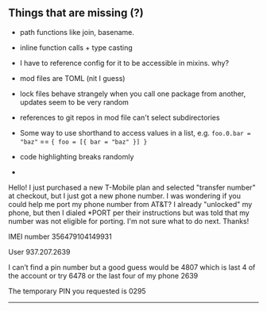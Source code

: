 

## Things that are missing (?)

- path functions like join, basename.

- inline function calls + type casting

- I have to reference config for it to be accessible in mixins. why?

- mod files are TOML (nit I guess)

- lock files behave strangely when you call one package from another, updates seem to be very random

- references to git repos in mod file can't select subdirectories

- Some way to use shorthand to access values in a list, e.g. `foo.0.bar = "baz"` == `{ foo = [{ bar = "baz" }] }`

- code highlighting breaks randomly

- 


Hello! I just purchased a new T-Mobile plan and selected "transfer number" at checkout, but I just got a new phone number. I was wondering if you could help me port my phone number from AT&T? I already "unlocked" my phone, but then I dialed *PORT per their instructions but was told that my number was not eligible for porting. I'm not sure what to do next. Thanks!


IMEI number
356479104149931

User 937.207.2639

I can’t find a pin number but a good guess would be 4807 which is last 4 of the account or try 6478 or the last four of my phone 2639


The temporary PIN you requested is 0295

---

